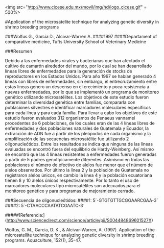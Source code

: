 <img src="http://www.cicese.edu.mx/movil/img/hd/logo_cicese.gif" = 500%>


#Application of the microsatelite technique for analyzing genetic diversity in shrimp breeding programs

###Wolfus G., Garcia D., Alcivar-Warren A. 
####1997
####Departament of comparative medicine, Tufts University School of Veterinary Medicine 


###Resumen

Debido a las enfermedades virales y bacterianas que han afectado el cultivo de camarón alrededor del mundo, por lo cual se han 
desarrollado líneas libres de enfermedades para la generación de stocks de reproductores en los Estados Unidos.  Para año 1997 se habían
generado 4 líneas con libres de enfermedades, sin embargo, el entrecruzamiento entre estas líneas genero un descenso en el crecimiento y
poca resistencia a nuevas enfermedades, por lo que se implementó un programa de monitoreo genético utilizando microsatélites. Los 
objetivos de este estudio fueron determinar la diversidad genética entre familias, compararla con poblaciones silvestres e identificar 
marcadores moleculares específicos para cada línea y para cada familia. Para llevar a cabo los objetivos de este estudio fueron evaluados 
312 organismos de Penaeus vannamei procedentes de 6 poblaciones, de los cuales eran de las 4 líneas libres de enfermedades y dos
poblaciones naturales de Guatemala y Ecuador, la extracción de ADN fue a partir de los pleópodos de cada organismo y la amplificación de 
las secuencias microsatélite fue utilizando 2 oligonucleótidos.  Entre los resultados se indica que ninguna de las líneas evaluadas se
encontró fuera del equilibrio de Hardy-Weinberg. Así mismo se encontró que las 4 líneas resistentes a enfermedades fueron generadas a 
partir de 5 padres genotípicamente diferentes.  Asimismo en todas las poblaciones el número de efectivo de alelos fue menor que el número 
de alelos observados. Por último la línea 2 y la población de Guatemala no registraron alelos únicos, en cambio la línea 4 y la población
ecuatoriana tienen 8 y 10 alelos únicos respectivamente. Por lo tanto el uso de marcadores moleculares tipo microsatélites son adecuados
para el monitoreo genético y para programas de mejoramiento cerrado. 


###Secuencia de oligonucleótidos:
####1: 5´-GTGTGTTGCGGAARCGAA-3´
####2: 5´-CTAACCCAATATCGAATC-3´

#####[Referencia:] (http://www.sciencedirect.com/science/article/pii/S004484869601527X)

Wolfus, G. M., Garcia, D. K., & Alcivar-Warren, A. (1997). Application of the microsatellite technique for analyzing genetic diversity
in shrimp breeding programs. Aquaculture, 152(1), 35-47.

